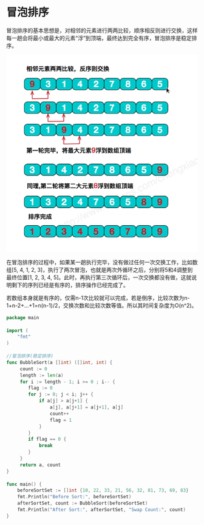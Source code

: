 # 冒泡排序

冒泡排序的基本思想是，对相邻的元素进行两两比较，顺序相反则进行交换，这样每一趟会将最小或最大的元素“浮”到顶端，最终达到完全有序，冒泡排序是稳定排序。

![](../assets/5d7ecc89fa546563d431f68bd3cd0f4b_1.png)

在冒泡排序的过程中，如果某一趟执行完毕，没有做过任何一次交换工作，比如数组[5, 4, 1, 2, 3]，执行了两次冒泡，也就是两次外循环之后，分别将5和4调整到最终位置[1, 2, 3, 4, 5]。此时，再执行第三次循环后，一次交换都没有做，这就说明剩下的序列已经是有序的，排序操作已经完成了。

若数组本身就是有序的，仅需n-1次比较就可以完成，若是倒序，比较次数为n-1+n-2+...+1=n(n-1)/2，交换次数和比较次数等值。所以其时间复杂度为O(n^2)。

```go
package main

import (
	"fmt"
)

//冒泡排序(稳定排序)
func BubbleSort(a []int) ([]int, int) {
	 count := 0
	 length := len(a)
	 for i := length - 1; i >= 0 ; i-- {
	 	flag := 0
	 	for j := 0; j < i; j++ {
			if a[j] > a[j+1] {
				a[j], a[j+1] = a[j+1], a[j]
				count++
				flag = 1
			}
		}
		if flag == 0 {
			break
		}
	 }
	 return a, count
}

func main() {
	beforeSortSet := []int {10, 22, 33, 21, 56, 32, 81, 73, 69, 83}
	fmt.Println("Before Sort:", beforeSortSet)
	afterSortSet, count := BubbleSort(beforeSortSet)
	fmt.Println("After Sort:", afterSortSet, "Swap Count:", count)
}
```